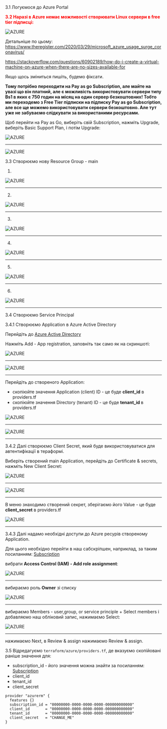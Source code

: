 3.1 Логуємося до Azure Portal
 
<p style='color:red'><b>3.2 Наразі в Azure немає можливості створювати Linux сервери в free tier підписці: </b></p>

![AZURE](images/azure_0.jpg)

Детальніше по цьому:
https://www.theregister.com/2020/03/29/microsoft_azure_usage_surge_coronavirus/

https://stackoverflow.com/questions/60902189/how-do-i-create-a-virtual-machine-on-azure-when-there-are-no-sizes-available-for

Якщо щось зміниться пишіть, будемо фіксати.

<b>Тому потрібно переходити на Pay as go Subscription, але майте на увазі що він платний, але є можливість використовувати сервери типу Bs1 в яких є 750 годин на місяц на один сервер безкоштовних! Тобто ми переходемо з Free Tier підписки на підписку Pay as go Subscription, але все ще можемо використовувати сервери безкоштовно. Але тут уже не забуваємо слідкувати за використаними ресурсами.</b>

Щоб перейти на Pay as Go, виберіть свій Subscription, нажміть Upgrade, виберіть Basic Support Plan, і потім Upgrade:

![AZURE](images/azure_01.jpg)

---

![AZURE](images/azure_02.jpg)

3.3 Створюємо нову Resource Group - main

1.
![AZURE](images/azure_1.jpg)

---
2.
![AZURE](images/azure_2.jpg)

---
3.
![AZURE](images/azure_3.jpg)

---
4.
![AZURE](images/azure_4.jpg)

---
5.
![AZURE](images/azure_5.jpg)

---
6.
![AZURE](images/azure_6.jpg)

---

3.4 Створюємо Service Principal

3.4.1 Створюємо  Application в Azure Active Directory

Перейдіть до [Azure Active Directory](https://portal.azure.com/#blade/Microsoft_AAD_IAM/ActiveDirectoryMenuBlade/Overview)

Нажміть Add - App registration, заповніть так само як на скриншоті:

![AZURE](images/azure_7.jpg)

---

![AZURE](images/azure_8.jpg)

---

Перейдіть до створеного Application:
- скопіюйте значення Application (client) ID  - це буде  <b>client_id</b> в providers.tf
- скопіюйте значення Directory (tenant) ID - це буде <b>tenant_id </b> в providers.tf

![AZURE](images/azure_12.jpg)

---

![AZURE](images/azure_13.jpg)

---

3.4.2 Далі створюємо Client Secret, який буде використовуватися для автентифікації в тераформі.

Виберіть створений main Application, перейдіть до Certificate & secrets, нажміть New Client Secret: 

![AZURE](images/azure_9.jpg)

---

![AZURE](images/azure_10.jpg)

---

В меню знаходимо створений секрет, зберігаємо його Value - це буде <b>client_secret</b> в providers.tf


![AZURE](images/azure_11.jpg)

---

3.4.3 Далі надамо необхідні доступи до Azure ресурів створеному Application.

Для цього необхідно перейти в наш сабскріпшен, наприклад, за таким посиланням:
[Subscription](https://portal.azure.com/#blade/Microsoft_Azure_Billing/SubscriptionsBlade)

вибрати <b>Access Control (IAM) - Add role assignment</b>:

![AZURE](images/azure_14.jpg)

---

вибираємо роль <b>Owner</b> зі списку

![AZURE](images/azure_16.jpg)

---

вибираємо Members - user,group, or service principle + Select members і добавляємо наш обліковий запис, нажимаємо Select:

![AZURE](images/azure_15.jpg)

---

нажимаємо Next, в Review & assign нажимаємо Review & assign.


3.5 Відредагуємо `terraform/azure/providers.tf`, де вказуємо скопійовані раніше значення для: 
- subscription_id - його значення можна знайти за посиланням: [Subscription](https://portal.azure.com/#blade/Microsoft_Azure_Billing/SubscriptionsBlade)
- client_id 
- tenant_id 
- client_secret
```
provider "azurerm" {
  features {}
  subscription_id = "00000000-0000-0000-0000-000000000000"
  client_id       = "00000000-0000-0000-0000-000000000000"
  tenant_id       = "00000000-0000-0000-0000-000000000000"
  client_secret   = "CHANGE_ME"
}

```
